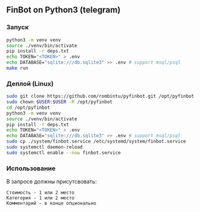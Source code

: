 ## FinBot on Python3 (telegram)
### Запуск
```bash
python3 -m venv venv
source ./venv/bin/activate
pip install -r deps.txt
echo TOKEN="<TOKEN>" > .env
echo DATABASE="sqlite:///db.sqlite3" >> .env # support msql/psql
make run
```

### Деплой (Linux)
```bash
sudo git clone https://github.com/rombintu/pyfinbot.git /opt/pyfinbot
sudo chown $USER:$USER -R /opt/pyfinbot
cd /opt/pyfinbot
python3 -m venv venv
source ./venv/bin/activate
pip install -r deps.txt
echo TOKEN="<TOKEN>" > .env
echo DATABASE="sqlite:///db.sqlite3" >> .env # support msql/psql
sudo cp ./system/finbot.service /etc/systemd/system/finbot.service
sudo systemctl daemon-reload
sudo systemctl enable --now finbot.service
```

### Использование
В запросе должны присутсвовать:

    Стоимость - 1 или 2 место
    Категория - 1 или 2 место
    Комментарий - в конце опционально

